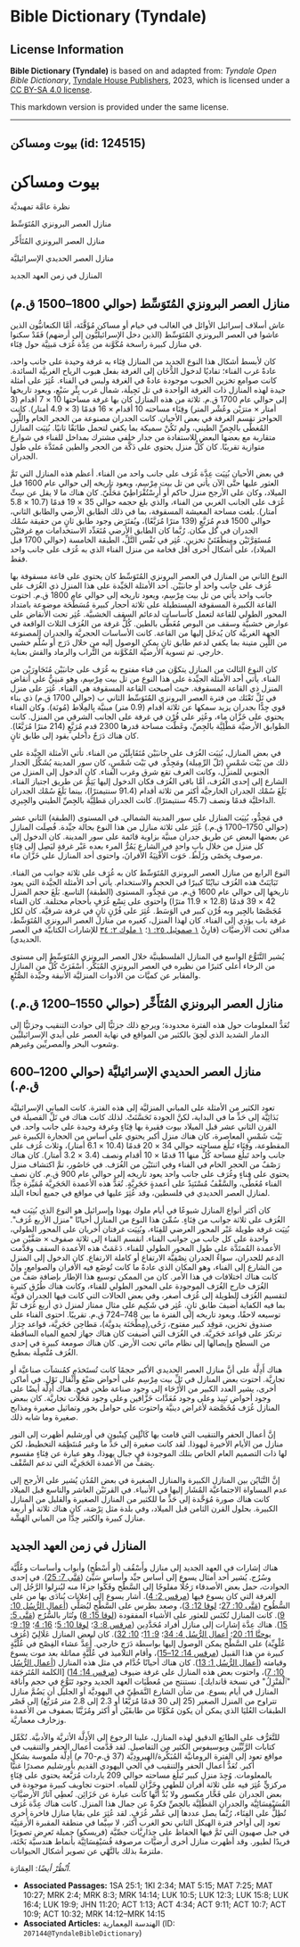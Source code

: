 # Bible Dictionary (Tyndale)

## License Information

**Bible Dictionary (Tyndale)** is based on and adapted from: _Tyndale Open Bible Dictionary_, [Tyndale House Publishers](https://tyndaleopenresources.com/), 2023, which is licensed under a [CC BY-SA 4.0 license](https://creativecommons.org/licenses/by-sa/4.0/legalcode.en).

This markdown version is provided under the same license.



--------------------------------

## بيوت ومساكن (id: 124515)

بيوت ومساكن
===========

نظرة عامَّة تمهيديَّة

منازل العصر البرونزي المُتَوَسِّط

منازل العصر البرونزي المُتَأَخِّر

منازل العصر الحديدي الإسرائيليَّة

المنازل في زمن العهد الجديد

منازل العصر البرونزي المُتَوَسِّط (حوالي 1800–1500 ق.م)
-------------------------------------------------------

عاش أسلاف إسرائيل الأوائل في الغالب في خيام أو مساكن مُؤَقَّتَة، أمَّا الكنعانيُّون الذين عاشوا في العصر البرونزي المُتَوَسِّط (الذين دخل الإسرائيليُّون إلى أرضهم) فَقَدْ سكنوا في منازل كبيرة راسخة مُكَوَّنة من عِدَّة غُرَف مَبنِيَّة حول فِنَاء.

كان لأبسط أشكال هذا النوع الجديد من المنازل فِنَاء به غرفة وحيدة على جانب واحد، عادةً غرب الفناء؛ تفاديًا لدخول الدُّخَان إلى الغرفة بفعل هبوب الرياح الغربيَّة السائدة. كانت صوامع تخزين الحبوب موجودة عادةً في الغرفة وليس في الفناء. عُثِرَ على أمثلة جيدة لهذه المنازل ذات الغرفة الواحدة في تل نَجِيلَة، شمال غرب بِئْرِ سَبْعٍ، ويعود تاريخها إلى حوالي عام 1700 ق.م. ثلاثة من هذه المنازل كان بها غرفة مساحتها 10 × 7 أقدام (3 أمتار × مترَيْن وعُشْر المتر) وفِنَاء مساحته 10 أقدام × 16 قدمًا (3 × 4\.9 أمتار). كانت الحواجز تقسم الغرفة في بعض الأحيان. كانت الجدران مصنوعة من الحجر الخام واللَّبِن المُغطَّى بالجِصِّ الطيني، ولم تَكُنْ سميكة بما يكفي لتحمل طابَقًا ثانيًا. بُنِيَت المنازل متقاربة مع بعضها البعض للاستفادة من جدار خلفي مشترك بمداخل للفناء في شوارع متوازية تقريبًا. كان كُلُّ منزل يحتوي على دَكَّة من الحجر والطين مُمتَدَّة على طول الجدران.

في بعض الأحيان بُنِيَت عِدَّة غُرَف على جانب واحد من الفناء. أعظم هذه المنازل التي تَمَّ العثور عليها حتَّى الآن يأتي من تل بيت مِرْسِم، ويعود تاريخه إلى حوالي عام 1600 قبل الميلاد، وكان على الأرجح منزل حاكم أو أَرِسْتُقْرَاطِيّ مَحَلِّيّ. كان هناك ما لا يقل عن سِتِّ غُرَف على الجانب الغربي من الفناء، والذي بلغ حجمه حوالي 35 × 19 قدمًا (10\.7 × 5\.8 أمتار). بلغت مساحة المعيشة المسقوفة، بما في ذلك الطابق الأرضي والطابق الثاني، حوالي 1500 قدمٍ مُرَبَّعٍ (139 مترًا مُرَبَّعًا)، ويُفتَرَض وجود طابق ثانٍ من حقيقة سُمْك الجدران في كل مكان. رُبَّما كان الطابق الأرضي مُتَعَدِّد الاستخدامات مع غرفتَيْن مُستَقِرَّتَيْن ومِنطَقَتَيْ تخزين. عُثِر في نَفْس التَّلِّ، الطبقة الخامسة (حوالي 1700 قبل الميلاد)، على أشكال أخرى أقل فخامة من منزل الفناء الذي به غُرَف على جانب واحد فقط.

النوع الثاني من المنازل في العصر البرونزي المُتَوَسِّط كان يحتوي على قاعة مسقوفة بها غُرَف على جانب واحد أو جانبَيْن. أحد الأمثلة الجَيِّدة على هذا المنزل ذي الغُرَف على جانب واحد يأتي من تل بيت مِرْسِم، ويعود تاريخه إلى حوالي عام 1800 ق.م. احتوت القاعة الكبيرة المسقوفة المستطيلة على ثلاثة أحجار كبيرة مُسَطَّحَة موضوعة بامتداد المحور الطولي للقاعة لتعمل كأساسات لدعائم السقف الخشبيَّة. عُثِر تحت الأنقاض على عوارض خشبيَّة وسقف من البوص مُغَطًّى بالطين. كُلُّ غرفة من الغُرَف الثلاث الواقعة في الجهة الغربيَّة كان يُدخَل إليها من القاعة. كانت الأساسات الحجريَّة والجدران المصنوعة من اللَّبِن متينة بما يكفي لدعم طابق ثانٍ يمكن الوصول إليه من خلال دَرَج أو سُلَّم خشبي خارجي. تم تسوية الأرضيَّة المُكَوَّنة من التُّراب والرماد والقش بعناية.

كان النوع الثالث من المنازل يتكوَّن من فناء مفتوح به غُرَف على جانبَيْن مُتَجَاوِرَيْن من الفناء. يأتي أحد الأمثلة الجيِّدة على هذا النوع من تل بيت مِرْسِم، وهو مَبنِيٌّ على أنقاض المنزل ذي القاعة المسقوفة. حيث أصبحت القاعة المسقوفة هي الفناء. عُثِرَ على منزل في تَلِّ تَعْنَك من فترة العصر البرونزي المُتَوَسِّط الثاني ب (حوالي 1700 ق.م) ذي بناء قوي جِدًّا بجدران يزيد سمكها عن ثلاثة أقدام (0\.9 متر) مبنيَّة بِالمِلَاط (مُونَة). وكان الفناء يحتوي على خَزَّان ماء، وعُثِر على فُرْن في غرفة على الجانب الشرقي من المنزل. كانت الطوابق الأرضيَّة مَطْلِيَّة بالجِصِّ، وغَطَّت مساحة قدرها 2300 قدمٍ مُرَبَّعٍ (214 مترًا مُرَبَّعًا). كان هناك دَرَجٌ داخلي يقود إلى طابق ثانٍ.

في بعض المنازل، بُنِيَت الغُرَف على جانبَيْن مُتَقَابِلَيْن من الفناء. تأتي الأمثلة الجيَّدة على ذلك من بَيْت شَمْسٍ (تَلّ الرِّمِيلة) ومَجِدُّو. في بَيْت شَمْسٍ، كان سور المدينة يُشَكِّل الجدار الجنوبي للمنزل، وكانت الغرف تقع شرق وغرب الفناء. كان الدخول إلى المنزل من الشارع إلى إحدى الغُرَف، أمَّا باقي الغُرَف فكان الدخول إليها يَتِمُّ عن طريق اجتياز الفناء. بَلَغَ سُمْك الجدران الخارجيَّة أكثر من ثلاثة أقدام (91\.4 سنتيمترًا)، بينما بَلَغَ سُمْك الجدران الداخليَّة قدمًا ونصف (45\.7 سنتيمترًا). كانت الجدران مَطلِيَّة بالجِصِّ الطيني والجِيرِي.

في مَجِدُّو، بُنِيَت المنازل على سور المدينة الشمالي. في المستوى (الطبقة) الثاني عشر (حوالي 1750–1700 ق.م.) عُثِرَ على ثلاثة منازل من هذا النوع بحالة جيِّدة. فُصِلَت المنازل عن بعضها البعض عن طريق جدران مبنيَّة بزاوية قائمة على سور المدينة. كان الدخول إلى كل منزل من خلال بابٍ واحدٍ في الشارع يَمُرُّ المرء بعده عَبْر غرفةٍ ليَصِل إلى فِنَاءٍ مرصوف بِحَصًى وزَلَط. حَوَت الأَفْنِيَةُ الأفرانَ، واحتوى أحد المنازل على خَزَّان ماء.

النوع الرابع من منازل العصر البرونزي المُتَوَسِّط كان به غُرَف على ثلاثة جوانب من الفناء. تَبَايَنَتْ هذه الغُرَف تبايُنًا كبيرًا في الحجم والاستخدام. يأتي أحد الأمثلة الجيَّدة التي يعود تاريخها إلى حوالي عام 1600 ق.م. من مَجِدُّو، المستوى (الطبقة) التاسع. بَلَغَ حجم المنزل 42 × 39 قدمًا (12\.8 × 11\.9 مترًا) واحتوى على تِسْع غُرَفٍ بأحجام مختلفة. كان الفناء مُجَصَّصًا بالجِير وبه فُرْن كبير في الوَسَط. عُثِرَ على فُرْنٍ ثانٍ في غرفة شرقيَّة. كان لكل غرفة باب يؤدي إلى الفناء. كان لهذا المنزل، كغيره من منازل العصر البرونزي المُتَوَسِّط، مدافن تحت الأرضيَّات (قارِنْ [١ صموئيل ٢٥: ١](https://ref.ly/1Sam25:1)؛ [١ ملوك ٢: ٣٤](https://ref.ly/1Kgs2:34) للإشارات الكتابيَّة في العصر الحديدي).

يُشير التَّنَوُّع الواسع في المنازل الفلسطينيَّة خلال العصر البرونزي المُتَوَسِّط إلى مستوى من الرخاء أعلى كثيرًا من نظيره في العصر البرونزي المُبَكَّر. أَسْفَرَتْ كُلٌّ من المنازل والمقابر عن كميَّات من الأدوات المنزليَّة الأنيقة وجيِّدة الصُّنْعِ.

منازل العصر البرونزي المُتَأَخِّر (حوالي 1550–1200 ق.م.)
--------------------------------------------------------

تُعَدُّ المعلومات حول هذه الفترة محدودة؛ ويرجع ذلك جزئيًّا إلى حوادث التنقيب وجزئيًّا إلى الدمار الشديد الذي لَحِقَ بالكثير من المواقع في نهاية العصر على أيدي الإسرائيليِّين وشعوب البحر والمصريِّين وغيرهم.

منازل العصر الحديدي الإسرائيليَّة (حوالي 1200–600 ق.م.)
-------------------------------------------------------

تعود الكثير من الأمثلة على المباني المنزليَّة إلى هذه الفترة. كانت المباني الإسرائيليَّة بَدَائِيَّة إلى حَدٍّ ما في البداية، لكنَّ الجودة تَحَسَّنَتْ. لذلك كانت هناك في تَلِّ القصيلة في القرن الثاني عشر قبل الميلاد بيوت فقيرة بها فِنَاءٍ وغرفة وحيدة على جانب واحد. في بَيْت شَمْسٍ المعاصرة، كان هناك منزل أكبر يحتوي على أساس من الحجارة الكبيرة غير المقطوعة، وفِنَاء تَبلُغ مساحته حوالي 34 × 20 قدمًا (10\.4 × 6\.1 أمتار)، وثلاث غُرَف على جانب واحد تَبلُغ مساحة كُلٍّ منها 11 قدمًا × 10 أقدام ونصف (3\.4 × 3\.2 أمتار). كان هناك رَصْفٌ من الحجر الخام في الفناء وفي اثنتَيْن من الغُرَف. في حَاصُور، تمَّ اكتشاف منزل يحتوي على فناءٍ وغُرَف على جانب واحد يعود تاريخه إلى حوالي عام 900 ق.م. كان نصف الفناء مُغَطًّى، والسَّقْفُ مُسْتَنِدٌ على أعمدةٍ حَجَرِيَّةٍ. تُعَدُّ هذه الأعمدة الحَجَرِيَّة مُمَيِّزة جِدًّا لمنازل العصر الحديدي في فلسطين، وقد عُثِرَ عليها في مواقع في جميع أنحاء البلد.

كان أكثر أنواع المنازل شيوعًا في أيام ملوك يهوذا وإسرائيل هو النوع الذي بُنِيَت فيه الغُرَف على ثلاثة جوانب من فِنَاءٍ. سُمِّيَ هذا النوع من المنازل أحيانًا "منزل الأربع غُرَف". بُنِيَت غرفة طويلة عَبْر المحور العرضي للفِنَاء، وبُنِيَت غرفتان أخريان على المحور الطولي، واحدة على كل جانب من جوانب الفناء. انقسم الفناء إلى ثلاثة صفوف × صَفَّيْن من الأعمدة المُمتَدَّة على طول المحور الطولي للفناء. دَعَمَتْ هذه الأعمدة السقف وقدَّمت الدعم للجدران، سواءٌ الجدران نِصْفِيَّة الارتفاع أو كاملة الارتفاع. كان الدخول إلى المنزل من الشارع إلى الفناء، وهو المكان الذي عادةً ما كانت تُوضَع فيه الأفران والصوامع، وإنْ كانت هناك اختلافات في هذا الأمر. كان من الممكن توسيع هذا الإطار بإضافة صَفٍّ من الغُرَف خارج الغُرَف الموجودة على المحور الطولي للفناء، وكانت هناك طُرُق كثيرة لتقسيم الغُرَف الطويلة إلى غُرَف أصغر، وفي بعض الحالات التي كانت فيها الجدران قويَّة بما فيه الكفاية أُضيفَ طابق ثانٍ. عُثِر في شَكِيم على مثال ممتاز لمنزل ذي أربع غُرَف تَمَّ توسيعه لاحقًا، ويعود تاريخه إلى الفترة ما بين 748–724 ق.م. تقريبًا. احتوى الفناء على صندوق تخزين، مَوقِد كبير مفتوح، رَحًى (مِطْحَنَة يدويَّة)، مَطاحِن حَجَرِيَّة، قواعد جِرَار ترتكز على قواعد حَجَرِيَّة. في الغُرَف التي أُضيفت كان هناك جهاز لجمع المياه الساقطة من السطح وإيصالها إلى نظام مائي تحت الأرض. كان هناك صومعة كبيرة في إحدى الغُرَف مُتَّصِلَة بمطبخ.

هناك أَدِلَّة على أنَّ منازل العصر الحديدي الأكبر حجمًا كانت تُستَخدَم كمُنشآت صناعيَّة أو تجاريَّة. احتوت بعض المنازل في تَلِّ بيت مِرْسِم على أحواض صَبْغ وأَثْقال نَوْل. في أماكن أخرى، يشير العدد الكبير من الأَرْحَاء إلى وجود صناعة طحن قمح. هناك أَدِلَّة أيضًا على وجود أحواض نَبِيذ وعلى وجود مُعَدَّات خَزَّافين وعلى وجود مَحَلَّات تجاريَّة. كان ببعض المنازل غُرَف مُخَصَّصَة لأغراض دينيَّة واحتوت على حوامل بخور وتماثيل صغيرة ومذابح صغيرة وما شابه ذلك.

إنَّ أعمال الحفر والتنقيب التي قامت بها كَاثْلِين كِينْيون في أورشليم أظهرت إلى النور منازل من الأيام الأخيرة ليهوذا. لقد كانت صغيرة إلى حَدٍّ ما وغير مُنتَظِمَة التخطيط، لكن لها ذات التصميم العام الخاص بتلك الموجودة في جبال يهوذا، وهو عبارة عن فِنَاءٍ مقسوم بِصَفٍّ من الأعمدة الحَجَرِيَّة التي تدعم السَّقْف.

إنَّ التَّبَايُن بين المنازل الكبيرة والمنازل الصغيرة في بعض المُدُن يُشير على الأرجح إلى عدم المساواة الاجتماعيَّة المُشَار إليها في الأنبياء. في القرنَيْن العاشر والتاسع قبل الميلاد كانت هناك صورة مُوَحَّدة إلى حَدٍّ ما للكثير من المنازل الصغيرة والقليل من المنازل الكبيرة. بحلول القرن الثامن قبل الميلاد، وفي بلدة مثل تِرْصَة، كان هناك ثلاثة أو أربعة منازل كبيرة والكثير جِدًّا من المباني الهَشَّة.

المنازل في زمن العهد الجديد
---------------------------

هناك إشارات في العهد الجديد إلى منازل وأَسْقُف (أو أَسْطُح) وأبواب وأساسات وعُلِّيَّة وسُرُج. يُشير أحد أمثال يسوع إلى أساس جيِّد وأساس سَيِّئ ([مَتَّى 7: 25](https://ref.ly/Matt7:25)). في إحدى الحوادث، حمل بعض الأصدقاء رَجُلًا مفلوجًا إلى السَّطْح وفَكَّوا جزءًا منه ليُنزِلوا الرَّجُل إلى الغرفة التي كان يسوع فيها ([مرقس 2: 4](https://ref.ly/Mark2:4)). أشار يسوع إلى إعلانات يُنادَى بها من على السُّطُوح ([مَتَّى 10: 27](https://ref.ly/Matt10:27)؛ [لوقا 12: 3](https://ref.ly/Luke12:3))، وصعد بطرس على السَّطْح ليُصَلِّي ([أعمال الرُّسُل 10: 9](https://ref.ly/Acts10:9)). كانت المنازل تُكنَس للعثور على الأشياء المفقودة ([لوقا 15: 8](https://ref.ly/Luke15:8)) وتُنَار بالسُّرُج ([مَتَّى 5: 15](https://ref.ly/Matt5:15)). هناك عِدَّة إشارات إلى منازل أفراد مُحَدَّدِين ([مرقس 8: 3](https://ref.ly/Mark8:3)؛ [لوقا 10: 5](https://ref.ly/Luke10:5)؛ [16: 4](https://ref.ly/Luke16:4)؛ [19: 9](https://ref.ly/Luke19:9)؛ [يوحنَّا 11: 20](https://ref.ly/John11:20)؛ [أعمال الرُّسُل 4: 34](https://ref.ly/Acts4:34)؛ [9: 11](https://ref.ly/Acts9:11)؛ [10: 32](https://ref.ly/Acts10:32)). كان لبعض المنازل عَلَالِيّ (غُرَف عُلْوِيِّة) على السَّطْح يمكن الوصول إليها بواسطة دَرَجٍ خارجي. أُعِدَّ عشاء الفِصْح في عُلِّيَّةٍ كبيرة من هذا القبيل ([مرقس 14: 12–15](https://ref.ly/Mark14:12-Mark14:15))، وأقام التلاميذ في عُلِّيَّةٍ مماثلة بعد موت يسوع وقيامته ([أعمال الرُّسُل 1: 13](https://ref.ly/Acts1:13)). كان هناك أحيانًا خُدَّام في مثل هذه المنازل ([أعمال الرُّسُل 10: 7](https://ref.ly/Acts10:7))، واحتوت بعض هذه المنازل على غرفة ضيوف ([مرقس 14: 14](https://ref.ly/Mark14:14)) \[الكلمة المُتَرجَمَة "ٱلْمَنْزِلُ" في نسخة ڤاندايك]. نستنتج من مُعطَيَات العهد الجديد وجود تَنَوُّعٍ في حجم وأناقة المنازل في أيام يسوع. من شأن الشارع النَّمَطِيّ في اليهوديَّة أو الجليل أن يَضُمَّ منازل تتراوح من المنزل الصغير (25 إلى 30 قدمًا مُرَبَّعًا أو 2\.3 إلى 2\.8 متر مُرَبَّع) إلى قَصْر الطبقات العُليَا الذي يمكن أن يكون مُكَوَّنًا من طابقَيْن أو أكثر ومُزَيَّنًا بصفوف من الأعمدة وزخارف معماريَّة.

للتَّعَرُّف على الطابَع الدقيق لهذه المنازل، علينا الرجوع إلى الأَدِلَّة الأثريَّة والأدبيَّة. تُكَمِّل كتابات الرَّبِّيِّين ويوسيفوس الكثير من التفاصيل. لقد قَدَّمت أعمال الحفر والتنقيب في مواقع تعود إلى الفترة الرومانيَّة المُبَكِّرة/الهِيرودِيَّة (37 ق.م\-70 م) أَدِلَّة ملموسة بشكل أكبر. تُعَدُّ أعمال الحفر والتنقيب في الحي اليهودي القديم بأورشليم مصدرًا غنيًّا بالمعلومات. وُجِدَ منزل كبير تَبلُغ مساحته حوالي 209 ياردات مُرَبَّعة يحتوي على فِنَاءٍ مركزيٍّ عُثِرَ فيه على ثلاثة أفران للطهي وخَزَّانٍ للمياه. احتوت تجاويف كبيرة موجودة في بعض الجدران على فَخَّار مكسور ولا بُدَّ أنَّها كانت عبارة عن خَزَائِن. تُعطِي آثارُ الأرضيَّاتِ الفُسَيْفِسَائِيَّة والجدرانِ المَطْلِيَّة بالجِصِّ فكرةً عن جمال هذا المنزل. كانت هناك عِدَّة غُرَف تُطِلُّ على الفِنَاء، رُبَّما يصل عددها إلى عَشْر غُرَفٍ. لقد عُثِرَ على بقايا منازل فاخرة أخرى تعود إلى أواخر فترة الهيكل الثاني نحو الغرب أكثر، لا سِيَّما في منطقة المقبرة الأَرمَنِيَّة في جبل صهيون التي تَمَّ فيها الحفاظ على جِدَارِيَّات جصِّيَّة (فريسكو) جميلة تَعرِض تصويرًا فريدًا لطيور. وقد أظهرت منازل أخرى أرضيَّات مرصوفة فُسَيْفِسَائِيَّة بأنماط هندسيَّة بَحْتَة، ملتزمةً بذلك بالنَّهْي عن تصوير أشكال الحيوانات.

*اُنْظُرْ أيضًا*: العِمَارَة.

* **Associated Passages:** 1SA 25:1; 1KI 2:34; MAT 5:15; MAT 7:25; MAT 10:27; MRK 2:4; MRK 8:3; MRK 14:14; LUK 10:5; LUK 12:3; LUK 15:8; LUK 16:4; LUK 19:9; JHN 11:20; ACT 1:13; ACT 4:34; ACT 9:11; ACT 10:7; ACT 10:9; ACT 10:32; MRK 14:12–MRK 14:15
* **Associated Articles:** الهندسة المِعمارية (ID: `207144@TyndaleBibleDictionary`)


